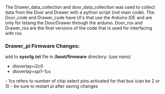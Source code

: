 <p>The Drawer_data_collection and door_data_collection was used to collect data from the Door and Drawer with a python script (not main code). 
The Door_code and Drawer_code have UI's that use the Arduino IDE and are only for tetsing the Door/Drawer through the arduino.
Door_ros and Drawer_ros are the final versions of the code that is used for interfacing with ros.</p>

<h3>Drawer_pi Firmware Changes:</h3>
<p>add to <b>syscfg.txt</b> file in <b>/boot/firmware</b> directory: <i>(use nano)</i></p>
<ul>
  <li>dtoverlay=i2c0</li>
  <li>dtoverlay=spi1-1cs</li>
  </ul>
<p>
- 1cs refers to number of chip select pins activated for that bus (can be 2 or 3)
- be sure to restart pi after saving changes
</p>
